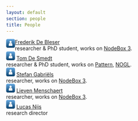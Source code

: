 ```yaml
---
layout: default
section: people
title: People
---
```


<div class="box">
	<img src="/media/img/avatar.png" align="left" /> 
	<a href="frederik-de-bleser.html">Frederik De Bleser</a><br>researcher &amp; PhD student, works on 
	<a href="../software/nodebox-3.html" class="tag-software">NodeBox 3</a>.
</div>

<div class="box">
	<img src="/media/img/avatar.png" /> 
	<a href="tom-de-smedt.html">Tom De Smedt</a><br>researcher &amp; PhD student, works on 
	<a href="http://www.clips.ua.ac.be/pages/pattern" class="tag-software">Pattern</a>, 
	<a href="../software/nodebox-opengl.html" class="tag-software">NOGL</a>.
</div>

<div class="box">
	<img src="/media/img/avatar.png" /> 
	<a href="stefan-gabriels.html">Stefan Gabriëls</a><br>researcher, works on 
	<a href="../software/nodebox-3.html" class="tag-software">NodeBox 3</a>.
</div>

<div class="box">
	<img src="/media/img/avatar.png" /> 
	<a href="lieven-menschaert.html">Lieven Menschaert</a><br>researcher, works on 
	<a href="../software/nodebox-3.html" class="tag-software">NodeBox 3</a>.
</div>

<div class="box">
	<img src="/media/img/avatar.png" /> 
	<a href="lucas-nijs.html">Lucas Nijs</a><br>research director
</div>
